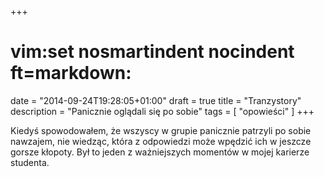+++
# vim:set nosmartindent nocindent ft=markdown:
date = "2014-09-24T19:28:05+01:00"
draft = true
title = "Tranzystory"
description = "Panicznie oglądali się po sobie"
tags = [ "opowieści" ]
+++

Kiedyś spowodowałem, że wszyscy w grupie panicznie patrzyli po sobie nawzajem,
nie wiedząc, która z odpowiedzi może wpędzić ich w jeszcze gorsze kłopoty.
Był to jeden z ważniejszych momentów w mojej karierze studenta.
